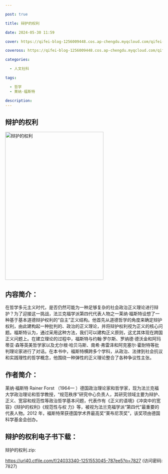 ```yaml
---

post: true

title: 辩护的权利

date: 2024-05-30 11:59

cover: https://qifei-blog-1256009448.cos.ap-chengdu.myqcloud.com/qifei-blog/s34370327.jpg

coveross: https://qifei-blog-1256009448.cos.ap-chengdu.myqcloud.com/qifei-blog/s34370327.jpg

categories:

  - 人文社科

tags:

  - 哲学
  - 莱纳·福斯特

description:
---
```


## 辩护的权利

<img alt="辩护的权利" class="aligncenter loading" data-was-processed="true" decoding="async" fetchpriority="high" height="471" src="https://qifei-blog-1256009448.cos.ap-chengdu.myqcloud.com/qifei-blog/s34370327.jpg" style="cursor: zoom-in;" width="314"/>

## 内容简介：

在哲学多元主义时代，是否仍然可能为一种足够复杂的社会政治正义理论进行辩护？为了迎接这一挑战，法兰克福学派第四代代表人物之一莱纳·福斯特设想了一种基于基本道德辩护权利的“自主”正义结构。他首先从道德哲学的角度来确定辩护权利，由此建构起一种批判的、政治的正义理论，并将辩护权利视为正义的核心问题。福斯特认为，通过采用这种方法，我们可以建构正义原则，这尤其体现在跨国正义问题上。在建立理论的过程中，福斯特与约翰·罗尔斯、罗纳德·德沃金和阿玛蒂亚·森等英美哲学家以及尤尔根·哈贝马斯、南希·弗雷泽和阿克塞尔·霍耐特等批判理论家进行了对话。在本书中，福斯特横跨多个学科，从政治、法律到社会抗议和实践理性的哲学概念，他围绕一种弹性的正义理论整合了各种争议性主张。

## 作者简介：

莱纳·福斯特 Rainer Forst （1964— ）德国政治理论家和哲学家，现为法兰克福大学政治理论和哲学教授，“规范秩序”研究中心负责人，其研究领域主要为辩护、正义、宽容和规范性等政治哲学基本问题，代表作有《正义的语境》《冲突中的宽容》《辩护的权利》《规范性与权 力》等，被视为法兰克福学派“第四代”最重要的代表人物。2012 年，福斯特荣获德国学术界最高奖“莱布尼茨奖”，该奖项由德国科学基金会创办。

## 辩护的权利电子书下载：

辩护的权利.zip: 

https://url40.ctfile.com/f/24033340-1251553045-787ee5?p=7827 (访问密码: 7827)
